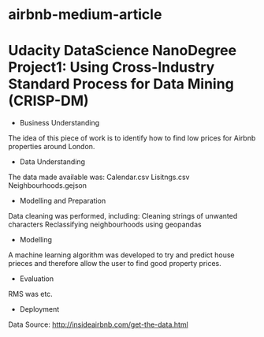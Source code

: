 # airbnb-medium-article


# Udacity DataScience NanoDegree Project1: Using Cross-Industry Standard Process for Data Mining (CRISP-DM)

- Business Understanding

The idea of this piece of work is to identify how to find low prices for Airbnb properties around London.

- Data Understanding

The data made available was:
Calendar.csv
Lisitngs.csv
Neighbourhoods.gejson

- Modelling and Preparation

Data cleaning was performed, including:
Cleaning strings of unwanted characters
Reclassifying neighbourhoods using geopandas

- Modelling

A machine learning algorithm was developed to try and predict house prieces and therefore allow 
the user to find good property prices.

- Evaluation

RMS was etc.

- Deployment


Data Source: http://insideairbnb.com/get-the-data.html
